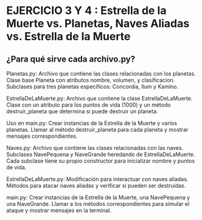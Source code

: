 # EJERCICIO 3 Y 4 : Estrella de la Muerte vs. Planetas, Naves Aliadas vs. Estrella de la Muerte
## ¿Para qué sirve cada archivo.py?
Planetas.py:
Archivo que contiene las clases relacionadas con los planetas.
Clase base Planeta con atributos nombre, volumen, y clasificacion.
Subclases para tres planetas específicos: Concordia, Ilum y Kamino.

EstrellaDeLaMuerte.py:
Archivo que contiene la clase EstrellaDeLaMuerte.
Clase con un atributo para los puntos de vida (1000) y un método destruir_planeta que determina si puede destruir un planeta.

Uso en main.py:
Crear instancias de la Estrella de la Muerte y varios planetas.
Llamar al método destruir_planeta para cada planeta y mostrar mensajes correspondientes.

Naves.py:
Archivo que contiene las clases relacionadas con las naves.
Subclases NavePequena y NaveGrande heredando de EstrellaDeLaMuerte.
Cada subclase tiene su propio constructor para inicializar nombre y puntos de vida.

EstrellaDeLaMuerte.py:
Modificación para interactuar con naves aliadas.
Métodos para atacar naves aliadas y verificar si pueden ser destruidas.

main.py:
Crear instancias de la Estrella de la Muerte, una NavePequena y una NaveGrande.
Llamar a los métodos correspondientes para simular el ataque y mostrar mensajes en la terminal.
